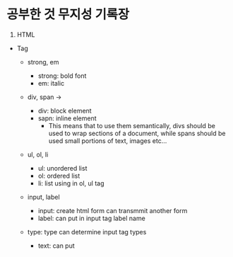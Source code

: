 # 공부한 것 무지성 기록장

1. HTML

* Tag
  * strong, em 
    * strong: bold font
    * em: italic
    
  * div, span ->
    * div: block element 
    * sapn: inline element
      * This means that to use them semantically, divs should be used to wrap sections of a document, while spans should be used small portions of text, images etc...
    
  * ul, ol, li
    * ul: unordered list
    * ol: ordered list
    * li: list using in ol, ul tag
  
  * input, label
    * input: create html form can transmmit another form
    * label: can put in input tag label name 

  * type: type can determine input tag types 
    * text: can put 
    
